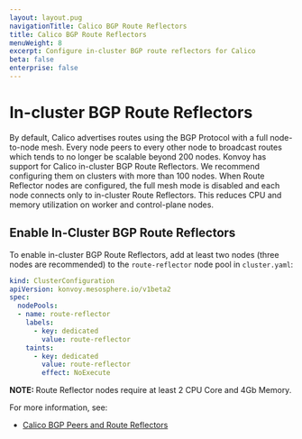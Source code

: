 ```yaml
---
layout: layout.pug
navigationTitle: Calico BGP Route Reflectors
title: Calico BGP Route Reflectors
menuWeight: 8
excerpt: Configure in-cluster BGP route reflectors for Calico
beta: false
enterprise: false
---
```


<!-- markdownlint-disable MD004 MD007 MD025 MD030 -->

# In-cluster BGP Route Reflectors

By default, Calico advertises routes using the BGP Protocol with a full node-to-node mesh.
Every node peers to every other node to broadcast routes which tends to no longer be scalable beyond 200 nodes.
Konvoy has support for Calico in-cluster BGP Route Reflectors. We recommend configuring them on clusters with more than 100 nodes.
When Route Reflector nodes are configured, the full mesh mode is disabled and each node connects only to in-cluster Route Reflectors. This reduces CPU and memory utilization on worker and control-plane nodes.

## Enable In-Cluster BGP Route Reflectors

To enable in-cluster BGP Route Reflectors, add at least two nodes (three nodes are recommended) to the `route-reflector` node pool in `cluster.yaml`:

```yaml
kind: ClusterConfiguration
apiVersion: konvoy.mesosphere.io/v1beta2
spec:
  nodePools:
  - name: route-reflector
    labels:
      - key: dedicated
        value: route-reflector
    taints:
      - key: dedicated
        value: route-reflector
        effect: NoExecute
```

<p class="message--note"><strong>NOTE: </strong>Route Reflector nodes require at least 2 CPU Core and 4Gb Memory.</p>

For more information, see:

- [Calico BGP Peers and Route Reflectors][calico_bgp]

[calico_bgp]: https://docs.projectcalico.org/networking/bgp
